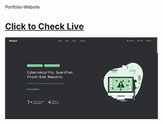 Portfolio-Website

<h1><a href="https://www.mahipal.tech/"> Click to Check Live</a></h1>
<img src="Screenshot.png">
